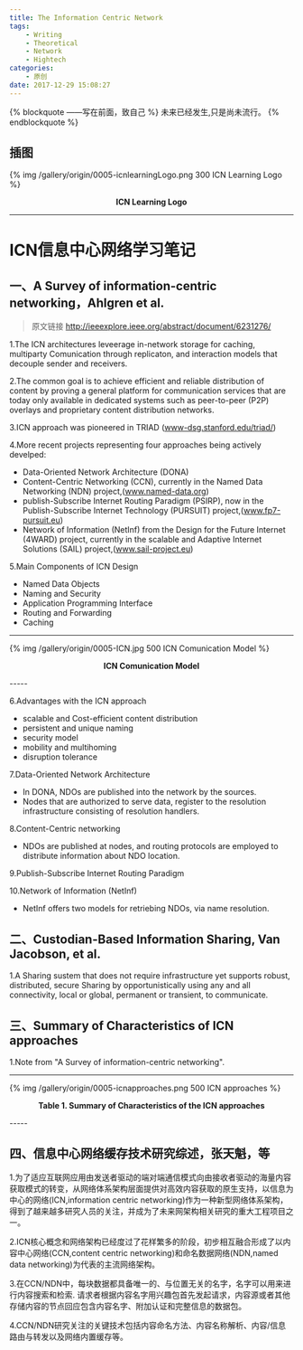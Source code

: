 ```yaml
---
title: The Information Centric Network
tags: 
	- Writing
	- Theoretical
	- Network
	- Hightech
categories:
	- 原创
date: 2017-12-29 15:08:27
---
```


{% blockquote ——写在前面，致自己 %}
未来已经发生,只是尚未流行。
{% endblockquote %}

<!-- more -->

## 插图


{% img /gallery/origin/0005-icnlearningLogo.png 300 ICN Learning Logo %}
<p align="center"><b>ICN Learning Logo</b></p>

-----

# ICN信息中心网络学习笔记

## 一、A Survey of information-centric networking，Ahlgren et al.

> 原文链接 http://ieeexplore.ieee.org/abstract/document/6231276/

1.The ICN architectures leveerage in-network storage for caching, multiparty Comunication through replicaton, and interaction models that decouple sender and receivers.

2.The common goal is to achieve efficient and reliable distribution of content by proving a general platform for communication services that are today only available in dedicated systems such as peer-to-peer (P2P) overlays and proprietary content distribution networks.

3.ICN approach was pioneered in TRIAD (www-dsg.stanford.edu/triad/)

4.More recent projects representing four approaches being actively develped:
- Data-Oriented Network Architecture (DONA)
- Content-Centric Networking (CCN), currently in the Named Data Networking (NDN) project,(www.named-data.org)
- publish-Subscribe Internet Routing Paradigm (PSIRP), now in the Publish-Subscribe Internet Technology (PURSUIT) project,(www.fp7-pursuit.eu)
- Network of Information (NetInf) from the Design for the Future Internet (4WARD) project, currently in the scalable and Adaptive Internet Solutions (SAIL) project,(www.sail-project.eu)

5.Main Components of ICN Design
- Named Data Objects
- Naming and Security
- Application Programming Interface
- Routing and Forwarding
- Caching

-----
 {% img /gallery/origin/0005-ICN.jpg 500 ICN Comunication Model %}
 <p align="center"><b>ICN Comunication Model</b></p>
-----

6.Advantages with the ICN approach
- scalable and Cost-efficient content distribution
- persistent and unique naming
- security model
- mobility and multihoming
- disruption tolerance

7.Data-Oriented Network Architecture
- In DONA, NDOs are published into the network by the sources.
- Nodes that are authorized to serve data, register to the resolution infrastructure consisting of resolution handlers.

8.Content-Centric networking
- NDOs are published at nodes, and routing protocols are employed to distribute information about NDO location.

9.Publish-Subscribe Internet Routing Paradigm

10.Network of Information (NetInf)
- NetInf offers two models for retriebing NDOs, via name resolution.

## 二、Custodian-Based Information Sharing, Van Jacobson, et al.

1.A Sharing sustem that does not require infrastructure yet supports robust, distributed, secure Sharing by opportunistically using any and all connectivity, local or global, permanent or transient, to communicate.



## 三、Summary of Characteristics of ICN approaches

1.Note from "A Survey of information-centric networking".

-----
 {% img /gallery/origin/0005-icnapproaches.png 500 ICN approaches %}
 <p align="center"><b>Table 1. Summary of Characteristics of the ICN approaches</b></p>
-----

## 四、信息中心网络缓存技术研究综述，张天魁，等

1.为了适应互联网应用由发送者驱动的端对端通信模式向由接收者驱动的海量内容获取模式的转变，从网络体系架构层面提供对高效内容获取的原生支持，以信息为中心的网络(ICN,information centric networking)作为一种新型网络体系架构，得到了越来越多研究人员的关注，并成为了未来网架构相关研究的重大工程项目之一。

2.ICN核心概念和网络架构已经度过了花样繁多的阶段，初步相互融合形成了以内容中心网络(CCN,content centric networking)和命名数据网络(NDN,named data networking)为代表的主流网络架构。

3.在CCN/NDN中，每块数据都具备唯一的、与位置无关的名字，名字可以用来进行内容搜索和检索. 请求者根据内容名字用兴趣包首先发起请求，内容源或者其他存储内容的节点回应包含内容名字、附加认证和完整信息的数据包。

4.CCN/NDN研究关注的关键技术包括内容命名方法、内容名称解析、内容/信息路由与转发以及网络内置缓存等。
